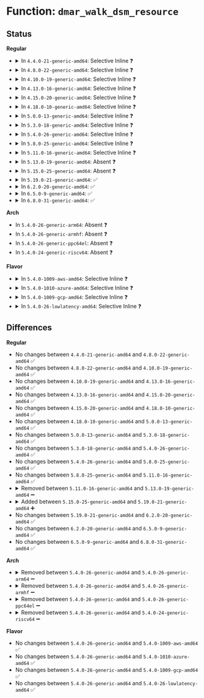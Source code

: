 # Function: <code>dmar_walk_dsm_resource</code>

## Status
<b>Regular</b>
<ul>
<li>
<details>
<summary>In <code>4.4.0-21-generic-amd64</code>: Selective Inline ❓</summary>

```c
int dmar_walk_dsm_resource(acpi_handle handle, int func, dmar_res_handler_t handler, void * arg)
```

```json
{
  "name": "dmar_walk_dsm_resource",
  "collision_type": "Unique Static",
  "inline_type": "Selective",
  "funcs": [
    {
      "addr": 18446744071584298928,
      "name": "dmar_walk_dsm_resource",
      "external": false,
      "loc": "drivers/iommu/dmar.c:1800",
      "file": "drivers/iommu/dmar.c",
      "inline": "not declared, inlined",
      "caller_inline": [],
      "caller_func": [
        "drivers/iommu/dmar.c:dmar_device_hotplug",
        "drivers/iommu/dmar.c:dmar_device_hotplug",
        "drivers/iommu/dmar.c:dmar_device_hotplug",
        "drivers/iommu/dmar.c:dmar_device_hotplug",
        "drivers/iommu/dmar.c:dmar_device_hotplug",
        "drivers/iommu/dmar.c:dmar_device_hotplug",
        "drivers/iommu/dmar.c:dmar_device_hotplug",
        "drivers/iommu/dmar.c:dmar_device_hotplug",
        "drivers/iommu/dmar.c:dmar_device_hotplug",
        "drivers/iommu/dmar.c:dmar_device_hotplug",
        "drivers/iommu/dmar.c:dmar_device_hotplug",
        "drivers/iommu/dmar.c:dmar_device_hotplug",
        "drivers/iommu/dmar.c:dmar_device_hotplug"
      ]
    }
  ],
  "symbols": [
    {
      "addr": 18446744071584298928,
      "name": "dmar_walk_dsm_resource",
      "section": ".text",
      "bind": "STB_LOCAL",
      "size": 227
    }
  ]
}
```
</details>
</li>
<li>
<details>
<summary>In <code>4.8.0-22-generic-amd64</code>: Selective Inline ❓</summary>

```c
int dmar_walk_dsm_resource(acpi_handle handle, int func, dmar_res_handler_t handler, void * arg)
```

```json
{
  "name": "dmar_walk_dsm_resource",
  "collision_type": "Unique Static",
  "inline_type": "Selective",
  "funcs": [
    {
      "addr": 18446744071584645184,
      "name": "dmar_walk_dsm_resource",
      "external": false,
      "loc": "drivers/iommu/dmar.c:1820",
      "file": "drivers/iommu/dmar.c",
      "inline": "not declared, inlined",
      "caller_inline": [],
      "caller_func": [
        "drivers/iommu/dmar.c:dmar_device_hotplug",
        "drivers/iommu/dmar.c:dmar_device_hotplug",
        "drivers/iommu/dmar.c:dmar_device_hotplug",
        "drivers/iommu/dmar.c:dmar_device_hotplug",
        "drivers/iommu/dmar.c:dmar_device_hotplug",
        "drivers/iommu/dmar.c:dmar_device_hotplug",
        "drivers/iommu/dmar.c:dmar_device_hotplug",
        "drivers/iommu/dmar.c:dmar_device_hotplug",
        "drivers/iommu/dmar.c:dmar_device_hotplug",
        "drivers/iommu/dmar.c:dmar_device_hotplug",
        "drivers/iommu/dmar.c:dmar_device_hotplug",
        "drivers/iommu/dmar.c:dmar_device_hotplug",
        "drivers/iommu/dmar.c:dmar_device_hotplug"
      ]
    }
  ],
  "symbols": [
    {
      "addr": 18446744071584645184,
      "name": "dmar_walk_dsm_resource",
      "section": ".text",
      "bind": "STB_LOCAL",
      "size": 232
    }
  ]
}
```
</details>
</li>
<li>
<details>
<summary>In <code>4.10.0-19-generic-amd64</code>: Selective Inline ❓</summary>

```c
int dmar_walk_dsm_resource(acpi_handle handle, int func, dmar_res_handler_t handler, void * arg)
```

```json
{
  "name": "dmar_walk_dsm_resource",
  "collision_type": "Unique Static",
  "inline_type": "Selective",
  "funcs": [
    {
      "addr": 18446744071584831232,
      "name": "dmar_walk_dsm_resource",
      "external": false,
      "loc": "drivers/iommu/dmar.c:1821",
      "file": "drivers/iommu/dmar.c",
      "inline": "not declared, inlined",
      "caller_inline": [],
      "caller_func": [
        "drivers/iommu/dmar.c:dmar_device_hotplug",
        "drivers/iommu/dmar.c:dmar_device_hotplug",
        "drivers/iommu/dmar.c:dmar_device_hotplug",
        "drivers/iommu/dmar.c:dmar_device_hotplug",
        "drivers/iommu/dmar.c:dmar_device_hotplug",
        "drivers/iommu/dmar.c:dmar_device_hotplug",
        "drivers/iommu/dmar.c:dmar_device_hotplug",
        "drivers/iommu/dmar.c:dmar_device_hotplug",
        "drivers/iommu/dmar.c:dmar_device_hotplug",
        "drivers/iommu/dmar.c:dmar_device_hotplug",
        "drivers/iommu/dmar.c:dmar_device_hotplug",
        "drivers/iommu/dmar.c:dmar_device_hotplug",
        "drivers/iommu/dmar.c:dmar_device_hotplug"
      ]
    }
  ],
  "symbols": [
    {
      "addr": 18446744071584831232,
      "name": "dmar_walk_dsm_resource",
      "section": ".text",
      "bind": "STB_LOCAL",
      "size": 232
    }
  ]
}
```
</details>
</li>
<li>
<details>
<summary>In <code>4.13.0-16-generic-amd64</code>: Selective Inline ❓</summary>

```c
int dmar_walk_dsm_resource(acpi_handle handle, int func, dmar_res_handler_t handler, void * arg)
```

```json
{
  "name": "dmar_walk_dsm_resource",
  "collision_type": "Unique Static",
  "inline_type": "Selective",
  "funcs": [
    {
      "addr": 18446744071584920928,
      "name": "dmar_walk_dsm_resource",
      "external": false,
      "loc": "drivers/iommu/dmar.c:1829",
      "file": "drivers/iommu/dmar.c",
      "inline": "not declared, inlined",
      "caller_inline": [],
      "caller_func": [
        "drivers/iommu/dmar.c:dmar_device_hotplug",
        "drivers/iommu/dmar.c:dmar_device_hotplug",
        "drivers/iommu/dmar.c:dmar_device_hotplug",
        "drivers/iommu/dmar.c:dmar_device_hotplug",
        "drivers/iommu/dmar.c:dmar_device_hotplug",
        "drivers/iommu/dmar.c:dmar_device_hotplug",
        "drivers/iommu/dmar.c:dmar_device_hotplug",
        "drivers/iommu/dmar.c:dmar_device_hotplug",
        "drivers/iommu/dmar.c:dmar_device_hotplug",
        "drivers/iommu/dmar.c:dmar_device_hotplug",
        "drivers/iommu/dmar.c:dmar_device_hotplug",
        "drivers/iommu/dmar.c:dmar_device_hotplug",
        "drivers/iommu/dmar.c:dmar_device_hotplug"
      ]
    }
  ],
  "symbols": [
    {
      "addr": 18446744071584920928,
      "name": "dmar_walk_dsm_resource",
      "section": ".text",
      "bind": "STB_LOCAL",
      "size": 232
    }
  ]
}
```
</details>
</li>
<li>
<details>
<summary>In <code>4.15.0-20-generic-amd64</code>: Selective Inline ❓</summary>

```c
int dmar_walk_dsm_resource(acpi_handle handle, int func, dmar_res_handler_t handler, void * arg)
```

```json
{
  "name": "dmar_walk_dsm_resource",
  "collision_type": "Unique Static",
  "inline_type": "Selective",
  "funcs": [
    {
      "addr": 18446744071585342256,
      "name": "dmar_walk_dsm_resource",
      "external": false,
      "loc": "drivers/iommu/dmar.c:1833",
      "file": "drivers/iommu/dmar.c",
      "inline": "not declared, inlined",
      "caller_inline": [],
      "caller_func": [
        "drivers/iommu/dmar.c:dmar_device_hotplug",
        "drivers/iommu/dmar.c:dmar_device_hotplug",
        "drivers/iommu/dmar.c:dmar_device_hotplug",
        "drivers/iommu/dmar.c:dmar_device_hotplug",
        "drivers/iommu/dmar.c:dmar_device_hotplug",
        "drivers/iommu/dmar.c:dmar_device_hotplug",
        "drivers/iommu/dmar.c:dmar_device_hotplug",
        "drivers/iommu/dmar.c:dmar_device_hotplug",
        "drivers/iommu/dmar.c:dmar_device_hotplug",
        "drivers/iommu/dmar.c:dmar_device_hotplug",
        "drivers/iommu/dmar.c:dmar_device_hotplug",
        "drivers/iommu/dmar.c:dmar_device_hotplug",
        "drivers/iommu/dmar.c:dmar_device_hotplug"
      ]
    }
  ],
  "symbols": [
    {
      "addr": 18446744071585342256,
      "name": "dmar_walk_dsm_resource",
      "section": ".text",
      "bind": "STB_LOCAL",
      "size": 232
    }
  ]
}
```
</details>
</li>
<li>
<details>
<summary>In <code>4.18.0-10-generic-amd64</code>: Selective Inline ❓</summary>

```c
int dmar_walk_dsm_resource(acpi_handle handle, int func, dmar_res_handler_t handler, void * arg)
```

```json
{
  "name": "dmar_walk_dsm_resource",
  "collision_type": "Unique Static",
  "inline_type": "Selective",
  "funcs": [
    {
      "addr": 18446744071585584656,
      "name": "dmar_walk_dsm_resource",
      "external": false,
      "loc": "drivers/iommu/dmar.c:1831",
      "file": "drivers/iommu/dmar.c",
      "inline": "not declared, inlined",
      "caller_inline": [],
      "caller_func": [
        "drivers/iommu/dmar.c:dmar_device_hotplug",
        "drivers/iommu/dmar.c:dmar_device_hotplug",
        "drivers/iommu/dmar.c:dmar_device_hotplug",
        "drivers/iommu/dmar.c:dmar_device_hotplug",
        "drivers/iommu/dmar.c:dmar_device_hotplug",
        "drivers/iommu/dmar.c:dmar_device_hotplug",
        "drivers/iommu/dmar.c:dmar_device_hotplug",
        "drivers/iommu/dmar.c:dmar_device_hotplug",
        "drivers/iommu/dmar.c:dmar_device_hotplug",
        "drivers/iommu/dmar.c:dmar_device_hotplug",
        "drivers/iommu/dmar.c:dmar_device_hotplug",
        "drivers/iommu/dmar.c:dmar_device_hotplug",
        "drivers/iommu/dmar.c:dmar_device_hotplug"
      ]
    }
  ],
  "symbols": [
    {
      "addr": 18446744071585584656,
      "name": "dmar_walk_dsm_resource",
      "section": ".text",
      "bind": "STB_LOCAL",
      "size": 253
    }
  ]
}
```
</details>
</li>
<li>
<details>
<summary>In <code>5.0.0-13-generic-amd64</code>: Selective Inline ❓</summary>

```c
int dmar_walk_dsm_resource(acpi_handle handle, int func, dmar_res_handler_t handler, void * arg)
```

```json
{
  "name": "dmar_walk_dsm_resource",
  "collision_type": "Unique Static",
  "inline_type": "Selective",
  "funcs": [
    {
      "addr": 18446744071585708576,
      "name": "dmar_walk_dsm_resource",
      "external": false,
      "loc": "drivers/iommu/dmar.c:1862",
      "file": "drivers/iommu/dmar.c",
      "inline": "not declared, inlined",
      "caller_inline": [],
      "caller_func": [
        "drivers/iommu/dmar.c:dmar_device_hotplug",
        "drivers/iommu/dmar.c:dmar_device_hotplug",
        "drivers/iommu/dmar.c:dmar_device_hotplug",
        "drivers/iommu/dmar.c:dmar_device_hotplug",
        "drivers/iommu/dmar.c:dmar_device_hotplug",
        "drivers/iommu/dmar.c:dmar_device_hotplug",
        "drivers/iommu/dmar.c:dmar_device_hotplug",
        "drivers/iommu/dmar.c:dmar_device_hotplug",
        "drivers/iommu/dmar.c:dmar_device_hotplug",
        "drivers/iommu/dmar.c:dmar_device_hotplug",
        "drivers/iommu/dmar.c:dmar_device_hotplug",
        "drivers/iommu/dmar.c:dmar_device_hotplug",
        "drivers/iommu/dmar.c:dmar_device_hotplug"
      ]
    }
  ],
  "symbols": [
    {
      "addr": 18446744071585708576,
      "name": "dmar_walk_dsm_resource",
      "section": ".text",
      "bind": "STB_LOCAL",
      "size": 253
    }
  ]
}
```
</details>
</li>
<li>
<details>
<summary>In <code>5.3.0-18-generic-amd64</code>: Selective Inline ❓</summary>

```c
int dmar_walk_dsm_resource(acpi_handle handle, int func, dmar_res_handler_t handler, void * arg)
```

```json
{
  "name": "dmar_walk_dsm_resource",
  "collision_type": "Unique Static",
  "inline_type": "Selective",
  "funcs": [
    {
      "addr": 18446744071585936416,
      "name": "dmar_walk_dsm_resource",
      "external": false,
      "loc": "drivers/iommu/dmar.c:1851",
      "file": "drivers/iommu/dmar.c",
      "inline": "not declared, inlined",
      "caller_inline": [],
      "caller_func": [
        "drivers/iommu/dmar.c:dmar_device_hotplug",
        "drivers/iommu/dmar.c:dmar_device_hotplug",
        "drivers/iommu/dmar.c:dmar_device_hotplug",
        "drivers/iommu/dmar.c:dmar_device_hotplug",
        "drivers/iommu/dmar.c:dmar_device_hotplug",
        "drivers/iommu/dmar.c:dmar_device_hotplug",
        "drivers/iommu/dmar.c:dmar_device_hotplug",
        "drivers/iommu/dmar.c:dmar_device_hotplug",
        "drivers/iommu/dmar.c:dmar_device_hotplug",
        "drivers/iommu/dmar.c:dmar_device_hotplug",
        "drivers/iommu/dmar.c:dmar_device_hotplug",
        "drivers/iommu/dmar.c:dmar_device_hotplug",
        "drivers/iommu/dmar.c:dmar_device_hotplug"
      ]
    }
  ],
  "symbols": [
    {
      "addr": 18446744071585936416,
      "name": "dmar_walk_dsm_resource",
      "section": ".text",
      "bind": "STB_LOCAL",
      "size": 237
    }
  ]
}
```
</details>
</li>
<li>
<details>
<summary>In <code>5.4.0-26-generic-amd64</code>: Selective Inline ❓</summary>

```c
int dmar_walk_dsm_resource(acpi_handle handle, int func, dmar_res_handler_t handler, void * arg)
```

```json
{
  "name": "dmar_walk_dsm_resource",
  "collision_type": "Unique Static",
  "inline_type": "Selective",
  "funcs": [
    {
      "addr": 18446744071586079600,
      "name": "dmar_walk_dsm_resource",
      "external": false,
      "loc": "drivers/iommu/dmar.c:1929",
      "file": "drivers/iommu/dmar.c",
      "inline": "not declared, inlined",
      "caller_inline": [],
      "caller_func": [
        "drivers/iommu/dmar.c:dmar_device_hotplug",
        "drivers/iommu/dmar.c:dmar_device_hotplug",
        "drivers/iommu/dmar.c:dmar_device_hotplug",
        "drivers/iommu/dmar.c:dmar_device_hotplug",
        "drivers/iommu/dmar.c:dmar_device_hotplug",
        "drivers/iommu/dmar.c:dmar_device_hotplug",
        "drivers/iommu/dmar.c:dmar_device_hotplug",
        "drivers/iommu/dmar.c:dmar_device_hotplug",
        "drivers/iommu/dmar.c:dmar_device_hotplug",
        "drivers/iommu/dmar.c:dmar_device_hotplug",
        "drivers/iommu/dmar.c:dmar_device_hotplug",
        "drivers/iommu/dmar.c:dmar_device_hotplug",
        "drivers/iommu/dmar.c:dmar_device_hotplug"
      ]
    }
  ],
  "symbols": [
    {
      "addr": 18446744071586079600,
      "name": "dmar_walk_dsm_resource",
      "section": ".text",
      "bind": "STB_LOCAL",
      "size": 237
    }
  ]
}
```
</details>
</li>
<li>
<details>
<summary>In <code>5.8.0-25-generic-amd64</code>: Selective Inline ❓</summary>

```c
int dmar_walk_dsm_resource(acpi_handle handle, int func, dmar_res_handler_t handler, void * arg)
```

```json
{
  "name": "dmar_walk_dsm_resource",
  "collision_type": "Unique Static",
  "inline_type": "Selective",
  "funcs": [
    {
      "addr": 18446744071586826352,
      "name": "dmar_walk_dsm_resource",
      "external": false,
      "loc": "drivers/iommu/intel/dmar.c:2045",
      "file": "drivers/iommu/intel/dmar.c",
      "inline": "not declared, inlined",
      "caller_inline": [],
      "caller_func": [
        "drivers/iommu/intel/dmar.c:dmar_hotplug_remove",
        "drivers/iommu/intel/dmar.c:dmar_hotplug_remove",
        "drivers/iommu/intel/dmar.c:dmar_hotplug_remove",
        "drivers/iommu/intel/dmar.c:dmar_hotplug_remove",
        "drivers/iommu/intel/dmar.c:dmar_hotplug_remove",
        "drivers/iommu/intel/dmar.c:dmar_hotplug_insert",
        "drivers/iommu/intel/dmar.c:dmar_hotplug_insert",
        "drivers/iommu/intel/dmar.c:dmar_hotplug_insert",
        "drivers/iommu/intel/dmar.c:dmar_hotplug_insert",
        "drivers/iommu/intel/dmar.c:dmar_hotplug_insert",
        "drivers/iommu/intel/dmar.c:dmar_hotplug_insert",
        "drivers/iommu/intel/dmar.c:dmar_hotplug_insert",
        "drivers/iommu/intel/dmar.c:dmar_hotplug_insert"
      ]
    }
  ],
  "symbols": [
    {
      "addr": 18446744071586826352,
      "name": "dmar_walk_dsm_resource",
      "section": ".text",
      "bind": "STB_LOCAL",
      "size": 235
    }
  ]
}
```
</details>
</li>
<li>
<details>
<summary>In <code>5.11.0-16-generic-amd64</code>: Selective Inline ❓</summary>

```c
int dmar_walk_dsm_resource(acpi_handle handle, int func, dmar_res_handler_t handler, void * arg)
```

```json
{
  "name": "dmar_walk_dsm_resource",
  "collision_type": "Unique Static",
  "inline_type": "Selective",
  "funcs": [
    {
      "addr": 18446744071586882880,
      "name": "dmar_walk_dsm_resource",
      "external": false,
      "loc": "drivers/iommu/intel/dmar.c:2083",
      "file": "drivers/iommu/intel/dmar.c",
      "inline": "not declared, inlined",
      "caller_inline": [],
      "caller_func": [
        "drivers/iommu/intel/dmar.c:dmar_hotplug_remove",
        "drivers/iommu/intel/dmar.c:dmar_hotplug_remove",
        "drivers/iommu/intel/dmar.c:dmar_hotplug_remove",
        "drivers/iommu/intel/dmar.c:dmar_hotplug_remove",
        "drivers/iommu/intel/dmar.c:dmar_hotplug_remove",
        "drivers/iommu/intel/dmar.c:dmar_hotplug_insert",
        "drivers/iommu/intel/dmar.c:dmar_hotplug_insert",
        "drivers/iommu/intel/dmar.c:dmar_hotplug_insert",
        "drivers/iommu/intel/dmar.c:dmar_hotplug_insert",
        "drivers/iommu/intel/dmar.c:dmar_hotplug_insert",
        "drivers/iommu/intel/dmar.c:dmar_hotplug_insert",
        "drivers/iommu/intel/dmar.c:dmar_hotplug_insert",
        "drivers/iommu/intel/dmar.c:dmar_hotplug_insert"
      ]
    }
  ],
  "symbols": [
    {
      "addr": 18446744071586882880,
      "name": "dmar_walk_dsm_resource",
      "section": ".text",
      "bind": "STB_LOCAL",
      "size": 235
    }
  ]
}
```
</details>
</li>
<li>
<details>
<summary>In <code>5.13.0-19-generic-amd64</code>: Absent ❓</summary>

```json
{
  "name": "dmar_walk_dsm_resource",
  "collision_type": "Unique Static",
  "inline_type": "Selective",
  "funcs": [
    {
      "addr": 18446744071586765816,
      "name": "dmar_walk_dsm_resource",
      "external": false,
      "loc": "drivers/iommu/intel/dmar.c:2153",
      "file": "drivers/iommu/intel/dmar.c",
      "inline": "not declared, inlined",
      "caller_inline": [
        "drivers/iommu/intel/dmar.c:dmar_device_hotplug",
        "drivers/iommu/intel/dmar.c:dmar_device_hotplug",
        "drivers/iommu/intel/dmar.c:dmar_device_hotplug",
        "drivers/iommu/intel/dmar.c:dmar_device_hotplug",
        "drivers/iommu/intel/dmar.c:dmar_device_hotplug",
        "drivers/iommu/intel/dmar.c:dmar_device_hotplug",
        "drivers/iommu/intel/dmar.c:dmar_device_hotplug",
        "drivers/iommu/intel/dmar.c:dmar_device_hotplug",
        "drivers/iommu/intel/dmar.c:dmar_device_hotplug",
        "drivers/iommu/intel/dmar.c:dmar_device_hotplug",
        "drivers/iommu/intel/dmar.c:dmar_device_hotplug",
        "drivers/iommu/intel/dmar.c:dmar_device_hotplug",
        "drivers/iommu/intel/dmar.c:dmar_device_hotplug"
      ],
      "caller_func": [
        "drivers/iommu/intel/dmar.c:dmar_device_hotplug",
        "drivers/iommu/intel/dmar.c:dmar_device_hotplug",
        "drivers/iommu/intel/dmar.c:dmar_device_hotplug",
        "drivers/iommu/intel/dmar.c:dmar_device_hotplug",
        "drivers/iommu/intel/dmar.c:dmar_device_hotplug",
        "drivers/iommu/intel/dmar.c:dmar_device_hotplug",
        "drivers/iommu/intel/dmar.c:dmar_device_hotplug",
        "drivers/iommu/intel/dmar.c:dmar_device_hotplug",
        "drivers/iommu/intel/dmar.c:dmar_device_hotplug",
        "drivers/iommu/intel/dmar.c:dmar_device_hotplug",
        "drivers/iommu/intel/dmar.c:dmar_device_hotplug",
        "drivers/iommu/intel/dmar.c:dmar_device_hotplug",
        "drivers/iommu/intel/dmar.c:dmar_device_hotplug"
      ]
    }
  ],
  "symbols": [
    {
      "addr": 18446744071586763488,
      "name": "dmar_walk_dsm_resource.part.0",
      "section": ".text",
      "bind": "STB_LOCAL",
      "size": 204
    }
  ]
}
```
</details>
</li>
<li>
<details>
<summary>In <code>5.15.0-25-generic-amd64</code>: Absent ❓</summary>

```json
{
  "name": "dmar_walk_dsm_resource",
  "collision_type": "Unique Static",
  "inline_type": "Selective",
  "funcs": [
    {
      "addr": 18446744071587320968,
      "name": "dmar_walk_dsm_resource",
      "external": false,
      "loc": "drivers/iommu/intel/dmar.c:2189",
      "file": "drivers/iommu/intel/dmar.c",
      "inline": "not declared, inlined",
      "caller_inline": [
        "drivers/iommu/intel/dmar.c:dmar_device_hotplug",
        "drivers/iommu/intel/dmar.c:dmar_device_hotplug",
        "drivers/iommu/intel/dmar.c:dmar_device_hotplug",
        "drivers/iommu/intel/dmar.c:dmar_device_hotplug",
        "drivers/iommu/intel/dmar.c:dmar_device_hotplug",
        "drivers/iommu/intel/dmar.c:dmar_device_hotplug",
        "drivers/iommu/intel/dmar.c:dmar_device_hotplug",
        "drivers/iommu/intel/dmar.c:dmar_device_hotplug",
        "drivers/iommu/intel/dmar.c:dmar_device_hotplug",
        "drivers/iommu/intel/dmar.c:dmar_device_hotplug",
        "drivers/iommu/intel/dmar.c:dmar_device_hotplug",
        "drivers/iommu/intel/dmar.c:dmar_device_hotplug",
        "drivers/iommu/intel/dmar.c:dmar_device_hotplug"
      ],
      "caller_func": [
        "drivers/iommu/intel/dmar.c:dmar_device_hotplug",
        "drivers/iommu/intel/dmar.c:dmar_device_hotplug",
        "drivers/iommu/intel/dmar.c:dmar_device_hotplug",
        "drivers/iommu/intel/dmar.c:dmar_device_hotplug",
        "drivers/iommu/intel/dmar.c:dmar_device_hotplug",
        "drivers/iommu/intel/dmar.c:dmar_device_hotplug",
        "drivers/iommu/intel/dmar.c:dmar_device_hotplug",
        "drivers/iommu/intel/dmar.c:dmar_device_hotplug",
        "drivers/iommu/intel/dmar.c:dmar_device_hotplug",
        "drivers/iommu/intel/dmar.c:dmar_device_hotplug",
        "drivers/iommu/intel/dmar.c:dmar_device_hotplug",
        "drivers/iommu/intel/dmar.c:dmar_device_hotplug",
        "drivers/iommu/intel/dmar.c:dmar_device_hotplug"
      ]
    }
  ],
  "symbols": [
    {
      "addr": 18446744071587318320,
      "name": "dmar_walk_dsm_resource.part.0",
      "section": ".text",
      "bind": "STB_LOCAL",
      "size": 364
    }
  ]
}
```
</details>
</li>
<li>
<details>
<summary>In <code>5.19.0-21-generic-amd64</code>: ✅</summary>

```c
int dmar_walk_dsm_resource(acpi_handle handle, int func, dmar_res_handler_t handler, void * arg)
```

```json
{
  "name": "dmar_walk_dsm_resource",
  "collision_type": "Unique Static",
  "inline_type": "No",
  "funcs": [
    {
      "addr": 18446744071588632800,
      "name": "dmar_walk_dsm_resource",
      "external": false,
      "loc": "drivers/iommu/intel/dmar.c:2190",
      "file": "drivers/iommu/intel/dmar.c",
      "inline": "seen, unknown",
      "caller_inline": [],
      "caller_func": [
        "drivers/iommu/intel/dmar.c:dmar_device_hotplug",
        "drivers/iommu/intel/dmar.c:dmar_device_hotplug",
        "drivers/iommu/intel/dmar.c:dmar_device_hotplug",
        "drivers/iommu/intel/dmar.c:dmar_device_hotplug",
        "drivers/iommu/intel/dmar.c:dmar_device_hotplug",
        "drivers/iommu/intel/dmar.c:dmar_device_hotplug",
        "drivers/iommu/intel/dmar.c:dmar_device_hotplug",
        "drivers/iommu/intel/dmar.c:dmar_device_hotplug",
        "drivers/iommu/intel/dmar.c:dmar_device_hotplug",
        "drivers/iommu/intel/dmar.c:dmar_device_hotplug",
        "drivers/iommu/intel/dmar.c:dmar_device_hotplug",
        "drivers/iommu/intel/dmar.c:dmar_device_hotplug",
        "drivers/iommu/intel/dmar.c:dmar_device_hotplug"
      ]
    }
  ],
  "symbols": [
    {
      "addr": 18446744071588632800,
      "name": "dmar_walk_dsm_resource",
      "section": ".text",
      "bind": "STB_LOCAL",
      "size": 469
    }
  ]
}
```
</details>
</li>
<li>
<details>
<summary>In <code>6.2.0-20-generic-amd64</code>: ✅</summary>

```c
int dmar_walk_dsm_resource(acpi_handle handle, int func, dmar_res_handler_t handler, void * arg)
```

```json
{
  "name": "dmar_walk_dsm_resource",
  "collision_type": "Unique Static",
  "inline_type": "No",
  "funcs": [
    {
      "addr": 18446744071590102000,
      "name": "dmar_walk_dsm_resource",
      "external": false,
      "loc": "drivers/iommu/intel/dmar.c:2179",
      "file": "drivers/iommu/intel/dmar.c",
      "inline": "seen, unknown",
      "caller_inline": [],
      "caller_func": [
        "drivers/iommu/intel/dmar.c:dmar_device_hotplug",
        "drivers/iommu/intel/dmar.c:dmar_device_hotplug",
        "drivers/iommu/intel/dmar.c:dmar_device_hotplug",
        "drivers/iommu/intel/dmar.c:dmar_device_hotplug",
        "drivers/iommu/intel/dmar.c:dmar_device_hotplug",
        "drivers/iommu/intel/dmar.c:dmar_device_hotplug",
        "drivers/iommu/intel/dmar.c:dmar_device_hotplug",
        "drivers/iommu/intel/dmar.c:dmar_device_hotplug",
        "drivers/iommu/intel/dmar.c:dmar_device_hotplug",
        "drivers/iommu/intel/dmar.c:dmar_device_hotplug",
        "drivers/iommu/intel/dmar.c:dmar_device_hotplug",
        "drivers/iommu/intel/dmar.c:dmar_device_hotplug",
        "drivers/iommu/intel/dmar.c:dmar_device_hotplug"
      ]
    }
  ],
  "symbols": [
    {
      "addr": 18446744071590102000,
      "name": "dmar_walk_dsm_resource",
      "section": ".text",
      "bind": "STB_LOCAL",
      "size": 469
    }
  ]
}
```
</details>
</li>
<li>
<details>
<summary>In <code>6.5.0-9-generic-amd64</code>: ✅</summary>

```c
int dmar_walk_dsm_resource(acpi_handle handle, int func, dmar_res_handler_t handler, void * arg)
```

```json
{
  "name": "dmar_walk_dsm_resource",
  "collision_type": "Unique Static",
  "inline_type": "No",
  "funcs": [
    {
      "addr": 18446744071590415584,
      "name": "dmar_walk_dsm_resource",
      "external": false,
      "loc": "drivers/iommu/intel/dmar.c:2202",
      "file": "drivers/iommu/intel/dmar.c",
      "inline": "seen, unknown",
      "caller_inline": [],
      "caller_func": [
        "drivers/iommu/intel/dmar.c:dmar_device_hotplug",
        "drivers/iommu/intel/dmar.c:dmar_device_hotplug",
        "drivers/iommu/intel/dmar.c:dmar_device_hotplug",
        "drivers/iommu/intel/dmar.c:dmar_device_hotplug",
        "drivers/iommu/intel/dmar.c:dmar_device_hotplug",
        "drivers/iommu/intel/dmar.c:dmar_device_hotplug",
        "drivers/iommu/intel/dmar.c:dmar_device_hotplug",
        "drivers/iommu/intel/dmar.c:dmar_device_hotplug",
        "drivers/iommu/intel/dmar.c:dmar_device_hotplug",
        "drivers/iommu/intel/dmar.c:dmar_device_hotplug",
        "drivers/iommu/intel/dmar.c:dmar_device_hotplug",
        "drivers/iommu/intel/dmar.c:dmar_device_hotplug",
        "drivers/iommu/intel/dmar.c:dmar_device_hotplug"
      ]
    }
  ],
  "symbols": [
    {
      "addr": 18446744071590415584,
      "name": "dmar_walk_dsm_resource",
      "section": ".text",
      "bind": "STB_LOCAL",
      "size": 469
    }
  ]
}
```
</details>
</li>
<li>
<details>
<summary>In <code>6.8.0-31-generic-amd64</code>: ✅</summary>

```c
int dmar_walk_dsm_resource(acpi_handle handle, int func, dmar_res_handler_t handler, void * arg)
```

```json
{
  "name": "dmar_walk_dsm_resource",
  "collision_type": "Unique Static",
  "inline_type": "No",
  "funcs": [
    {
      "addr": 18446744071590759680,
      "name": "dmar_walk_dsm_resource",
      "external": false,
      "loc": "drivers/iommu/intel/dmar.c:2220",
      "file": "drivers/iommu/intel/dmar.c",
      "inline": "seen, unknown",
      "caller_inline": [],
      "caller_func": [
        "drivers/iommu/intel/dmar.c:dmar_device_hotplug",
        "drivers/iommu/intel/dmar.c:dmar_device_hotplug",
        "drivers/iommu/intel/dmar.c:dmar_device_hotplug",
        "drivers/iommu/intel/dmar.c:dmar_device_hotplug",
        "drivers/iommu/intel/dmar.c:dmar_device_hotplug",
        "drivers/iommu/intel/dmar.c:dmar_device_hotplug",
        "drivers/iommu/intel/dmar.c:dmar_device_hotplug",
        "drivers/iommu/intel/dmar.c:dmar_device_hotplug",
        "drivers/iommu/intel/dmar.c:dmar_device_hotplug",
        "drivers/iommu/intel/dmar.c:dmar_device_hotplug",
        "drivers/iommu/intel/dmar.c:dmar_device_hotplug",
        "drivers/iommu/intel/dmar.c:dmar_device_hotplug",
        "drivers/iommu/intel/dmar.c:dmar_device_hotplug"
      ]
    }
  ],
  "symbols": [
    {
      "addr": 18446744071590759680,
      "name": "dmar_walk_dsm_resource",
      "section": ".text",
      "bind": "STB_LOCAL",
      "size": 469
    }
  ]
}
```
</details>
</li>
</ul>
<b>Arch</b>
<ul>
<li>
In <code>5.4.0-26-generic-arm64</code>: Absent ❓
</li>
<li>
In <code>5.4.0-26-generic-armhf</code>: Absent ❓
</li>
<li>
In <code>5.4.0-26-generic-ppc64el</code>: Absent ❓
</li>
<li>
In <code>5.4.0-24-generic-riscv64</code>: Absent ❓
</li>
</ul>
<b>Flavor</b>
<ul>
<li>
<details>
<summary>In <code>5.4.0-1009-aws-amd64</code>: Selective Inline ❓</summary>

```c
int dmar_walk_dsm_resource(acpi_handle handle, int func, dmar_res_handler_t handler, void * arg)
```

```json
{
  "name": "dmar_walk_dsm_resource",
  "collision_type": "Unique Static",
  "inline_type": "Selective",
  "funcs": [
    {
      "addr": 18446744071585840720,
      "name": "dmar_walk_dsm_resource",
      "external": false,
      "loc": "drivers/iommu/dmar.c:1929",
      "file": "drivers/iommu/dmar.c",
      "inline": "not declared, inlined",
      "caller_inline": [],
      "caller_func": [
        "drivers/iommu/dmar.c:dmar_device_hotplug",
        "drivers/iommu/dmar.c:dmar_device_hotplug",
        "drivers/iommu/dmar.c:dmar_device_hotplug",
        "drivers/iommu/dmar.c:dmar_device_hotplug",
        "drivers/iommu/dmar.c:dmar_device_hotplug",
        "drivers/iommu/dmar.c:dmar_device_hotplug",
        "drivers/iommu/dmar.c:dmar_device_hotplug",
        "drivers/iommu/dmar.c:dmar_device_hotplug",
        "drivers/iommu/dmar.c:dmar_device_hotplug",
        "drivers/iommu/dmar.c:dmar_device_hotplug",
        "drivers/iommu/dmar.c:dmar_device_hotplug",
        "drivers/iommu/dmar.c:dmar_device_hotplug",
        "drivers/iommu/dmar.c:dmar_device_hotplug"
      ]
    }
  ],
  "symbols": [
    {
      "addr": 18446744071585840720,
      "name": "dmar_walk_dsm_resource",
      "section": ".text",
      "bind": "STB_LOCAL",
      "size": 237
    }
  ]
}
```
</details>
</li>
<li>
<details>
<summary>In <code>5.4.0-1010-azure-amd64</code>: Selective Inline ❓</summary>

```c
int dmar_walk_dsm_resource(acpi_handle handle, int func, dmar_res_handler_t handler, void * arg)
```

```json
{
  "name": "dmar_walk_dsm_resource",
  "collision_type": "Unique Static",
  "inline_type": "Selective",
  "funcs": [
    {
      "addr": 18446744071585699760,
      "name": "dmar_walk_dsm_resource",
      "external": false,
      "loc": "drivers/iommu/dmar.c:1929",
      "file": "drivers/iommu/dmar.c",
      "inline": "not declared, inlined",
      "caller_inline": [],
      "caller_func": [
        "drivers/iommu/dmar.c:dmar_device_hotplug",
        "drivers/iommu/dmar.c:dmar_device_hotplug",
        "drivers/iommu/dmar.c:dmar_device_hotplug",
        "drivers/iommu/dmar.c:dmar_device_hotplug",
        "drivers/iommu/dmar.c:dmar_device_hotplug",
        "drivers/iommu/dmar.c:dmar_device_hotplug",
        "drivers/iommu/dmar.c:dmar_device_hotplug",
        "drivers/iommu/dmar.c:dmar_device_hotplug",
        "drivers/iommu/dmar.c:dmar_device_hotplug",
        "drivers/iommu/dmar.c:dmar_device_hotplug",
        "drivers/iommu/dmar.c:dmar_device_hotplug",
        "drivers/iommu/dmar.c:dmar_device_hotplug",
        "drivers/iommu/dmar.c:dmar_device_hotplug"
      ]
    }
  ],
  "symbols": [
    {
      "addr": 18446744071585699760,
      "name": "dmar_walk_dsm_resource",
      "section": ".text",
      "bind": "STB_LOCAL",
      "size": 237
    }
  ]
}
```
</details>
</li>
<li>
<details>
<summary>In <code>5.4.0-1009-gcp-amd64</code>: Selective Inline ❓</summary>

```c
int dmar_walk_dsm_resource(acpi_handle handle, int func, dmar_res_handler_t handler, void * arg)
```

```json
{
  "name": "dmar_walk_dsm_resource",
  "collision_type": "Unique Static",
  "inline_type": "Selective",
  "funcs": [
    {
      "addr": 18446744071586029616,
      "name": "dmar_walk_dsm_resource",
      "external": false,
      "loc": "drivers/iommu/dmar.c:1929",
      "file": "drivers/iommu/dmar.c",
      "inline": "not declared, inlined",
      "caller_inline": [],
      "caller_func": [
        "drivers/iommu/dmar.c:dmar_device_hotplug",
        "drivers/iommu/dmar.c:dmar_device_hotplug",
        "drivers/iommu/dmar.c:dmar_device_hotplug",
        "drivers/iommu/dmar.c:dmar_device_hotplug",
        "drivers/iommu/dmar.c:dmar_device_hotplug",
        "drivers/iommu/dmar.c:dmar_device_hotplug",
        "drivers/iommu/dmar.c:dmar_device_hotplug",
        "drivers/iommu/dmar.c:dmar_device_hotplug",
        "drivers/iommu/dmar.c:dmar_device_hotplug",
        "drivers/iommu/dmar.c:dmar_device_hotplug",
        "drivers/iommu/dmar.c:dmar_device_hotplug",
        "drivers/iommu/dmar.c:dmar_device_hotplug",
        "drivers/iommu/dmar.c:dmar_device_hotplug"
      ]
    }
  ],
  "symbols": [
    {
      "addr": 18446744071586029616,
      "name": "dmar_walk_dsm_resource",
      "section": ".text",
      "bind": "STB_LOCAL",
      "size": 237
    }
  ]
}
```
</details>
</li>
<li>
<details>
<summary>In <code>5.4.0-26-lowlatency-amd64</code>: Selective Inline ❓</summary>

```c
int dmar_walk_dsm_resource(acpi_handle handle, int func, dmar_res_handler_t handler, void * arg)
```

```json
{
  "name": "dmar_walk_dsm_resource",
  "collision_type": "Unique Static",
  "inline_type": "Selective",
  "funcs": [
    {
      "addr": 18446744071586137568,
      "name": "dmar_walk_dsm_resource",
      "external": false,
      "loc": "drivers/iommu/dmar.c:1929",
      "file": "drivers/iommu/dmar.c",
      "inline": "not declared, inlined",
      "caller_inline": [],
      "caller_func": [
        "drivers/iommu/dmar.c:dmar_device_hotplug",
        "drivers/iommu/dmar.c:dmar_device_hotplug",
        "drivers/iommu/dmar.c:dmar_device_hotplug",
        "drivers/iommu/dmar.c:dmar_device_hotplug",
        "drivers/iommu/dmar.c:dmar_device_hotplug",
        "drivers/iommu/dmar.c:dmar_device_hotplug",
        "drivers/iommu/dmar.c:dmar_device_hotplug",
        "drivers/iommu/dmar.c:dmar_device_hotplug",
        "drivers/iommu/dmar.c:dmar_device_hotplug",
        "drivers/iommu/dmar.c:dmar_device_hotplug",
        "drivers/iommu/dmar.c:dmar_device_hotplug",
        "drivers/iommu/dmar.c:dmar_device_hotplug",
        "drivers/iommu/dmar.c:dmar_device_hotplug"
      ]
    }
  ],
  "symbols": [
    {
      "addr": 18446744071586137568,
      "name": "dmar_walk_dsm_resource",
      "section": ".text",
      "bind": "STB_LOCAL",
      "size": 237
    }
  ]
}
```
</details>
</li>
</ul>

## Differences
<b>Regular</b>
<ul>
<li>
No changes between <code>4.4.0-21-generic-amd64</code> and <code>4.8.0-22-generic-amd64</code> ✅
</li>
<li>
No changes between <code>4.8.0-22-generic-amd64</code> and <code>4.10.0-19-generic-amd64</code> ✅
</li>
<li>
No changes between <code>4.10.0-19-generic-amd64</code> and <code>4.13.0-16-generic-amd64</code> ✅
</li>
<li>
No changes between <code>4.13.0-16-generic-amd64</code> and <code>4.15.0-20-generic-amd64</code> ✅
</li>
<li>
No changes between <code>4.15.0-20-generic-amd64</code> and <code>4.18.0-10-generic-amd64</code> ✅
</li>
<li>
No changes between <code>4.18.0-10-generic-amd64</code> and <code>5.0.0-13-generic-amd64</code> ✅
</li>
<li>
No changes between <code>5.0.0-13-generic-amd64</code> and <code>5.3.0-18-generic-amd64</code> ✅
</li>
<li>
No changes between <code>5.3.0-18-generic-amd64</code> and <code>5.4.0-26-generic-amd64</code> ✅
</li>
<li>
No changes between <code>5.4.0-26-generic-amd64</code> and <code>5.8.0-25-generic-amd64</code> ✅
</li>
<li>
No changes between <code>5.8.0-25-generic-amd64</code> and <code>5.11.0-16-generic-amd64</code> ✅
</li>
<li>
<details>
<summary>Removed between <code>5.11.0-16-generic-amd64</code> and <code>5.13.0-19-generic-amd64</code> ➖</summary>

```c
int dmar_walk_dsm_resource(acpi_handle handle, int func, dmar_res_handler_t handler, void * arg)
```
</details>
</li>
<li>
<details>
<summary>Added between <code>5.15.0-25-generic-amd64</code> and <code>5.19.0-21-generic-amd64</code> ➕</summary>

```c
int dmar_walk_dsm_resource(acpi_handle handle, int func, dmar_res_handler_t handler, void * arg)
```
</details>
</li>
<li>
No changes between <code>5.19.0-21-generic-amd64</code> and <code>6.2.0-20-generic-amd64</code> ✅
</li>
<li>
No changes between <code>6.2.0-20-generic-amd64</code> and <code>6.5.0-9-generic-amd64</code> ✅
</li>
<li>
No changes between <code>6.5.0-9-generic-amd64</code> and <code>6.8.0-31-generic-amd64</code> ✅
</li>
</ul>
<b>Arch</b>
<ul>
<li>
<details>
<summary>Removed between <code>5.4.0-26-generic-amd64</code> and <code>5.4.0-26-generic-arm64</code> ➖</summary>

```c
int dmar_walk_dsm_resource(acpi_handle handle, int func, dmar_res_handler_t handler, void * arg)
```
</details>
</li>
<li>
<details>
<summary>Removed between <code>5.4.0-26-generic-amd64</code> and <code>5.4.0-26-generic-armhf</code> ➖</summary>

```c
int dmar_walk_dsm_resource(acpi_handle handle, int func, dmar_res_handler_t handler, void * arg)
```
</details>
</li>
<li>
<details>
<summary>Removed between <code>5.4.0-26-generic-amd64</code> and <code>5.4.0-26-generic-ppc64el</code> ➖</summary>

```c
int dmar_walk_dsm_resource(acpi_handle handle, int func, dmar_res_handler_t handler, void * arg)
```
</details>
</li>
<li>
<details>
<summary>Removed between <code>5.4.0-26-generic-amd64</code> and <code>5.4.0-24-generic-riscv64</code> ➖</summary>

```c
int dmar_walk_dsm_resource(acpi_handle handle, int func, dmar_res_handler_t handler, void * arg)
```
</details>
</li>
</ul>
<b>Flavor</b>
<ul>
<li>
No changes between <code>5.4.0-26-generic-amd64</code> and <code>5.4.0-1009-aws-amd64</code> ✅
</li>
<li>
No changes between <code>5.4.0-26-generic-amd64</code> and <code>5.4.0-1010-azure-amd64</code> ✅
</li>
<li>
No changes between <code>5.4.0-26-generic-amd64</code> and <code>5.4.0-1009-gcp-amd64</code> ✅
</li>
<li>
No changes between <code>5.4.0-26-generic-amd64</code> and <code>5.4.0-26-lowlatency-amd64</code> ✅
</li>
</ul>
